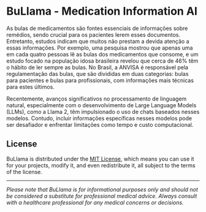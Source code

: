 # BuLlama - Medication Information AI

As bulas de medicamentos são fontes essenciais de informações sobre remédios, sendo crucial para os pacientes lerem esses documentos. Entretanto, estudos indicam que muitos não prestam a devida atenção a essas informações. Por exemplo, uma pesquisa mostrou que apenas uma em cada quatro pessoas lê as bulas dos medicamentos que consome, e um estudo focado na população idosa brasileira revelou que cerca de 46% têm o hábito de ler sempre as bulas. No Brasil, a ANVISA é responsável pela regulamentação das bulas, que são divididas em duas categorias: bulas para pacientes e bulas para profissionais, com informações mais técnicas para estes últimos.

Recentemente, avanços significativos no processamento de linguagem natural, especialmente com o desenvolvimento de Large Language Models (LLMs), como a Llama 2, têm impulsionado o uso de chats baseados nesses modelos. Contudo, incluir informações específicas nesses modelos pode ser desafiador e enfrentar limitações como tempo e custo computacional.


## License

BuLlama is distributed under the [MIT License](LICENSE), which means you can use it for your projects, modify it, and even redistribute it, all subject to the terms of the license.

---

*Please note that BuLlama is for informational purposes only and should not be considered a substitute for professional medical advice. Always consult with a healthcare professional for any medical concerns or decisions.*